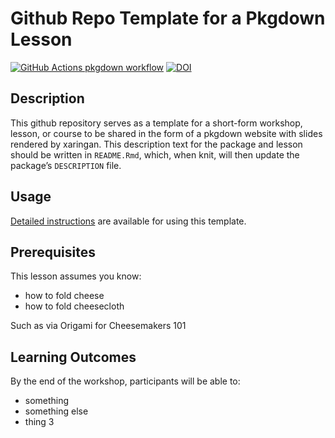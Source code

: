 
<!-- README.md is generated from README.Rmd. Please edit that file -->

# Github Repo Template for a Pkgdown Lesson

<!-- badges: start -->

[![GitHub Actions pkgdown
workflow](https://github.com/uf-repro/lesson-template/workflows/pkgdown/badge.svg)](https://github.com/uf-repro/lesson-template/actions?query=workflow%3Apkgdown)
[![DOI](https://zenodo.org/badge/301144592.svg)](https://zenodo.org/badge/latestdoi/301144592)

<!-- badges: end -->

## Description

This github repository serves as a template for a short-form workshop,
lesson, or course to be shared in the form of a pkgdown website with
slides rendered by xaringan. This description text for the package and
lesson should be written in `README.Rmd`, which, when knit, will then
update the package’s `DESCRIPTION` file.

## Usage

[Detailed
instructions](https://uf-repro.github.io/lesson-template/usage.html) are
available for using this template.

## Prerequisites

This lesson assumes you know:

- how to fold cheese
- how to fold cheesecloth

Such as via Origami for Cheesemakers 101

## Learning Outcomes

By the end of the workshop, participants will be able to:

- something
- something else
- thing 3
